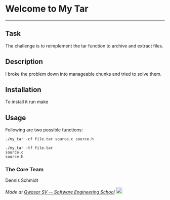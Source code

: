 # Welcome to My Tar
***

## Task
The challenge is to reimplement the tar function to archive and extract files.

## Description
I broke the problem down into manageable chunks and tried to solve them.

## Installation
To install it run make

## Usage
Following are two possible functions:
```
./my_tar -cf file.tar source.c source.h

./my_tar -tf file.tar
source.c
source.h
```

### The Core Team
Dennis Schmidt

<span><i>Made at <a href='https://qwasar.io'>Qwasar SV -- Software Engineering School</a></i></span>
<span><img alt='Qwasar SV -- Software Engineering Schools Logo' src='https://storage.googleapis.com/qwasar-public/qwasar-logo_50x50.png' width='20px'></span>
